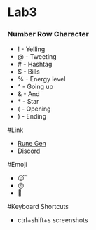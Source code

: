 # Lab3
### Number Row Character
* ! - Yelling 
* @ - Tweeting 
* \# - Hashtag 
* $ - Bills 
* % - Energy level
* ^ - Going up
* & - And 
* \* - Star
* ( - Opening
* ) - Ending 

#Link
* [Rune Gen](https://www.ultimate-bravery.net/)
* [Discord](https://discord.com/)
  
#Emoji
* 😴
* 😒
* 🥱

#Keyboard Shortcuts
- ctrl+shift+s screenshots
